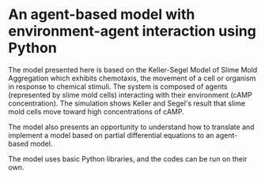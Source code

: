 # An agent-based model with environment-agent interaction using Python

The model presented here is based on the Keller-Segel Model of Slime Mold Aggregation which exhibits chemotaxis, the movement of a cell or organism in response to chemical stimuli. The system is composed of agents (represented by slime mold cells) interacting with their environment (cAMP concentration). The simulation shows Keller and Segel's result that slime mold cells move toward high concentrations of cAMP.

The model also presents an opportunity to understand how to translate and implement a model based on partial differential equations to an agent-based model.

The model uses basic Python libraries, and the codes can be run on their own.
